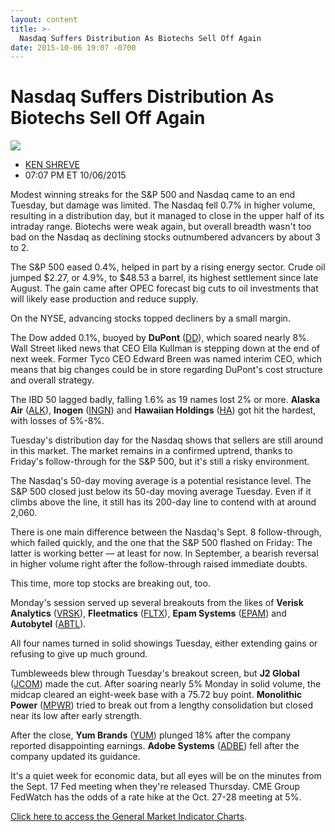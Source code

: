 ```yaml
---
layout: content
title: >-
  Nasdaq Suffers Distribution As Biotechs Sell Off Again
date: 2015-10-06 19:07 -0700
---
```



Nasdaq Suffers Distribution As Biotechs Sell Off Again
=======================================================


![](https://www.investors.com/wp-content/uploads/ibd-migrated-images/MPv_151007_635797425272736806.png)

* [KEN SHREVE](https://www.investors.com/author/shrevek/ "Posts by KEN SHREVE")
* 07:07 PM ET 10/06/2015




  

Modest winning streaks for the S&P 500 and Nasdaq came to an end Tuesday, but damage was limited. The Nasdaq fell 0.7% in higher volume, resulting in a distribution day, but it managed to close in the upper half of its intraday range. Biotechs were weak again, but overall breadth wasn't too bad on the Nasdaq as declining stocks outnumbered advancers by about 3 to 2.

  

The S&P 500 eased 0.4%, helped in part by a rising energy sector. Crude oil jumped $2.27, or 4.9%, to $48.53 a barrel, its highest settlement since late August. The gain came after OPEC forecast big cuts to oil investments that will likely ease production and reduce supply.

  

On the NYSE, advancing stocks topped decliners by a small margin.

  

The Dow added 0.1%, buoyed by **DuPont** ([DD](https://research.investors.com/quote.aspx?symbol=DD)), which soared nearly 8%. Wall Street liked news that CEO Ella Kullman is stepping down at the end of next week. Former Tyco CEO Edward Breen was named interim CEO, which means that big changes could be in store regarding DuPont's cost structure and overall strategy.

  

The IBD 50 lagged badly, falling 1.6% as 19 names lost 2% or more. **Alaska Air** ([ALK](https://research.investors.com/quote.aspx?symbol=ALK)), **Inogen** ([INGN](https://research.investors.com/quote.aspx?symbol=INGN)) and **Hawaiian Holdings** ([HA](https://research.investors.com/quote.aspx?symbol=HA)) got hit the hardest, with losses of 5%-8%.

  

Tuesday's distribution day for the Nasdaq shows that sellers are still around in this market. The market remains in a confirmed uptrend, thanks to Friday's follow-through for the S&P 500, but it's still a risky environment.

  

The Nasdaq's 50-day moving average is a potential resistance level. The S&P 500 closed just below its 50-day moving average Tuesday. Even if it climbs above the line, it still has its 200-day line to contend with at around 2,060.

  

There is one main difference between the Nasdaq's Sept. 8 follow-through, which failed quickly, and the one that the S&P 500 flashed on Friday: The latter is working better — at least for now. In September, a bearish reversal in higher volume right after the follow-through raised immediate doubts.

  

This time, more top stocks are breaking out, too.

  

Monday's session served up several breakouts from the likes of **Verisk Analytics** ([VRSK](https://research.investors.com/quote.aspx?symbol=VRSK)), **Fleetmatics** ([FLTX](https://research.investors.com/quote.aspx?symbol=FLTX)), **Epam Systems** ([EPAM](https://research.investors.com/quote.aspx?symbol=EPAM)) and **Autobytel** ([ABTL](https://research.investors.com/quote.aspx?symbol=ABTL)).

  

All four names turned in solid showings Tuesday, either extending gains or refusing to give up much ground.

  

Tumbleweeds blew through Tuesday's breakout screen, but **J2 Global** ([JCOM](https://research.investors.com/quote.aspx?symbol=JCOM)) made the cut. After soaring nearly 5% Monday in solid volume, the midcap cleared an eight-week base with a 75.72 buy point. **Monolithic Power** ([MPWR](https://research.investors.com/quote.aspx?symbol=MPWR)) tried to break out from a lengthy consolidation but closed near its low after early strength.

  

After the close, **Yum Brands** ([YUM](https://research.investors.com/quote.aspx?symbol=YUM)) plunged 18% after the company reported disappointing earnings. **Adobe Systems** ([ADBE](https://research.investors.com/quote.aspx?symbol=ADBE)) fell after the company updated its guidance.

  

It's a quiet week for economic data, but all eyes will be on the minutes from the Sept. 17 Fed meeting when they're released Thursday. CME Group FedWatch has the odds of a rate hike at the Oct. 27-28 meeting at 5%.

  

[Click here to access the General Market Indicator Charts](https://www.investors.com/pdf/GMI_100715.pdf).





